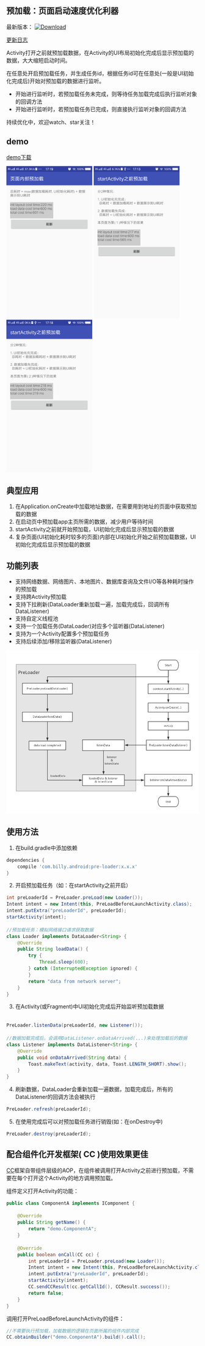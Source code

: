 ## 预加载：页面启动速度优化利器

最新版本： [![Download](https://api.bintray.com/packages/hellobilly/android/pre-loader/images/download.svg)](https://bintray.com/hellobilly/android/pre-loader/_latestVersion)

[更新日志](changelog.md)

Activity打开之前就预加载数据，在Activity的UI布局初始化完成后显示预加载的数据，大大缩短启动时间。

在任意处开启预加载任务，并生成任务id，根据任务id可在任意处(一般是UI初始化完成后)开始对预加载的数据进行监听。

- 开始进行监听时，若预加载任务未完成，则等待任务加载完成后执行监听对象的回调方法
- 开始进行监听时，若预加载任务已完成，则直接执行监听对象的回调方法

持续优化中，欢迎watch、star关注！

## demo

[demo下载](demo.apk)

<img src="image/cn_inside_page.png" height="400" /> <img src="image/cn_before_start_activity_1.png" height="400" /> <img src="image/cn_before_start_activity_2.png" height="400" />


## 典型应用

1. 在Application.onCreate中加载地址数据，在需要用到地址的页面中获取预加载的数据
1. 在启动页中预加载app主页所需的数据，减少用户等待时间
2. startActivity之前就开始预加载，UI初始化完成后显示预加载的数据
3. 复杂页面(UI初始化耗时较多的页面)内部在UI初始化开始之前预加载数据，UI初始化完成后显示预加载的数据

## 功能列表

- 支持网络数据、网络图片、本地图片、数据库查询及文件I/O等各种耗时操作的预加载
- 支持跨Activity预加载
- 支持下拉刷新(DataLoader重新加载一遍，加载完成后，回调所有DataListener)
- 支持自定义线程池
- 支持一个加载任务(DataLoader)对应多个监听器(DataListener)
- 支持为一个Activity配置多个预加载任务
- 支持后续添加/移除监听器(DataListener)

![image](image/PreLoader.png)

## 使用方法

1. 在build.gradle中添加依赖
```groovy
dependencies {
    compile 'com.billy.android:pre-loader:x.x.x'
}
```

2. 开启预加载任务（如：在startActivity之前开启）
```java
int preLoaderId = PreLoader.preLoad(new Loader());
Intent intent = new Intent(this, PreLoadBeforeLaunchActivity.class);
intent.putExtra("preLoaderId", preLoaderId);
startActivity(intent);

//预加载任务：模拟网络接口请求获取数据
class Loader implements DataLoader<String> {
    @Override
    public String loadData() {
        try {
            Thread.sleep(600);
        } catch (InterruptedException ignored) {
        }
        return "data from network server";
    }
}
```

3. 在Activity(或Fragment)中UI初始化完成后开始监听预加载数据
```java

PreLoader.listenData(preLoaderId, new Listener());

//数据加载完成后，会调用DataListener.onDataArrived(...)来处理加载后的数据
class Listener implements DataListener<String> {
    @Override
    public void onDataArrived(String data) {
        Toast.makeText(activity, data, Toast.LENGTH_SHORT).show();
    }
}
```

4. 刷新数据，DataLoader会重新加载一遍数据，加载完成后，所有的DataListener的回调方法会被执行
```java
PreLoader.refresh(preLoaderId);
```

5. 在使用完成后可以对预加载任务进行销毁(如：在onDestroy中)
```java
PreLoader.destroy(preLoaderId);
```

## 配合组件化开发框架( CC )使用效果更佳

[CC](https://github.com/luckybilly/CC)框架自带组件层级的AOP，在组件被调用打开Activity之前进行预加载，不需要在每个打开这个Activity的地方调用预加载。

组件定义打开Activity的功能：

```java
public class ComponentA implements IComponent {

    @Override
    public String getName() {
        return "demo.ComponentA";
    }

    @Override
    public boolean onCall(CC cc) {
        int preLoaderId = PreLoader.preLoad(new Loader());
        Intent intent = new Intent(this, PreLoadBeforeLaunchActivity.class);
        intent.putExtra("preLoaderId", preLoaderId);
        startActivity(intent);
        CC.sendCCResult(cc.getCallId(), CCResult.success());
        return false;
    }
}
```

调用打开PreLoadBeforeLaunchActivity的组件：

```java
//不需要执行预加载，加载数据的逻辑在页面所属的组件内部完成
CC.obtainBuilder("demo.ComponentA").build().call();
```

